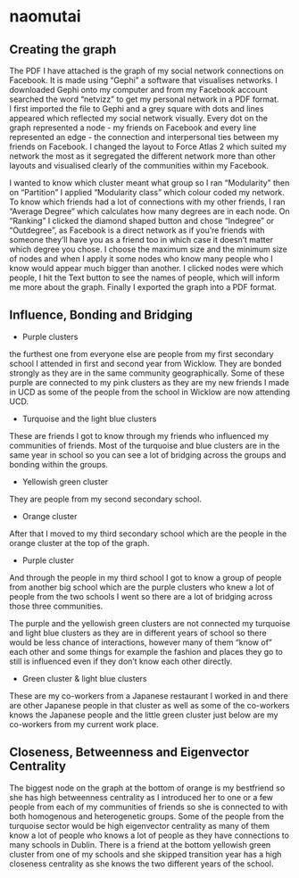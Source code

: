 naomutai
========

 
Creating the graph
-------------------------
The PDF I have attached is the graph of my social network connections on Facebook. It is made using “Gephi” a software that visualises networks. I downloaded Gephi onto my computer and from my Facebook account searched the word “netvizz” to get my personal network in a PDF format.  
I first imported the file to Gephi and a grey square with dots and lines appeared which reflected my social network visually. Every dot on the graph represented a node - my friends on Facebook and every line represented an edge - the connection and interpersonal ties between my friends on Facebook. 
I changed the layout to Force Atlas 2 which suited my network the most as it segregated the different network more than other layouts and visualised clearly of the communities within my Facebook. 

I wanted to know which cluster meant what group so I ran “Modularity” then on “Partition” I applied “Modularity class” which colour coded my network. 
To know which friends had a lot of connections with my other friends, I ran “Average Degree” which calculates how many degrees are in each node. On “Ranking” I clicked the diamond shaped button and chose “Indegree” or “Outdegree”, as Facebook is a direct network as if you’re friends with someone they’ll have you as a friend too in which case it doesn’t matter which degree you chose.  I choose the maximum size and the minimum size of nodes and when I apply it some nodes who know many people who I know would appear much bigger than another. 
I clicked nodes were which people, I hit the Text button to see the names of people, which will inform me more about the graph. 
Finally I exported the graph into a PDF format.

Influence, Bonding and Bridging
-------------------------------------------
* Purple clusters 

the furthest one from everyone else are people from my first secondary school I attended in first and second year from Wicklow. They are bonded strongly as they are in the same community geographically. Some of these purple are connected to my pink clusters as they are my new friends I made in UCD as some of the people from the school in Wicklow are now attending UCD.  

* Turquoise and the light blue clusters

These are friends I got to know through my friends who influenced my communities of friends. Most of the turquoise and blue clusters are in the same year in school so you can see a lot of bridging across the groups and bonding within the groups. 

* Yellowish green cluster 

They are people from my second secondary school.  

* Orange cluster

After that I moved to my third secondary school which are the people in the orange cluster at the top of the graph. 

* Purple cluster

And through the people in my third school I got to know a group of people from another big school which are the purple clusters who knew a lot of people from the two schools I went so there are a lot of bridging across those three communities. 

The purple and the yellowish green clusters are not connected my turquoise and light blue clusters as they are in different years of school so there would be less chance of interactions, however many of them “know of” each other and some things for example the fashion and places they go to still is influenced even if they don’t know each other directly.

* Green cluster & light blue clusters 

These are my co-workers from a Japanese restaurant I worked in and there are other Japanese people in that cluster as well as some of the co-workers knows the Japanese people and the little green cluster just below are my co-workers from my current work place. 

Closeness, Betweenness and Eigenvector Centrality
----------------------------------------------------------------------
The biggest node on the graph at the bottom of orange is my bestfriend so she has high betweenness centrality as I introduced her to one or a few people from each of my communities of friends so she is connected to with both  homogenous and heterogenetic  groups.
Some of the people from the turquoise sector would be high eigenvector centrality as many of them know a lot of people who knows a lot of people as they have connections to many schools in Dublin. 
There is a friend at the bottom yellowish green cluster from one of my schools and she skipped transition year has a high closeness centrality as she knows the two different years of the school.  

